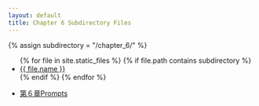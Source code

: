 ```yaml
---
layout: default
title: Chapter 6 Subdirectory Files
---
```

{% assign subdirectory = "/chapter_6/" %}
<ul>
{% for file in site.static_files %}
  {% if file.path contains subdirectory %}
    <li><a href="{{ site.baseurl }}{{ file.path }}">{{ file.name }}</a></li>
  {% endif %}
{% endfor %}
</ul>

- [第６章Prompts](prompts6.md)